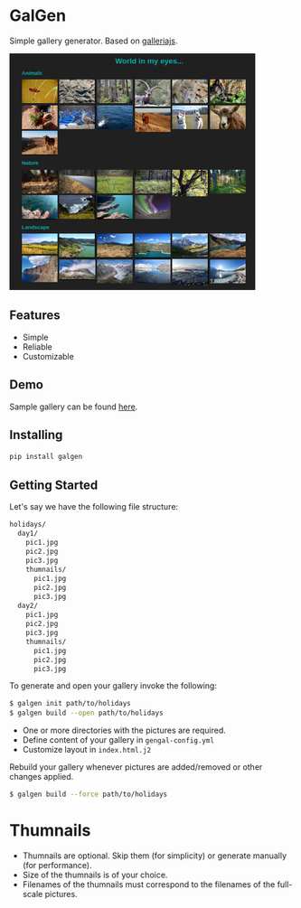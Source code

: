 # GalGen

Simple gallery generator. Based on [galleriajs](https://galleriajs.github.io/).

![](https://raw.githubusercontent.com/gergelyk/galgen/master/example/result.png)

## Features

- Simple
- Reliable
- Customizable

## Demo

Sample gallery can be found [here](https://filedn.com/ls8U70bX0lASS65WlPE8h3j).

## Installing

```sh
pip install galgen
```

## Getting Started

Let's say we have the following file structure:

```
holidays/
  day1/
    pic1.jpg
    pic2.jpg
    pic3.jpg
    thumnails/
      pic1.jpg
      pic2.jpg
      pic3.jpg
  day2/
    pic1.jpg
    pic2.jpg
    pic3.jpg
    thumnails/
      pic1.jpg
      pic2.jpg
      pic3.jpg

```

To generate and open your gallery invoke the following:
```sh
$ galgen init path/to/holidays
$ galgen build --open path/to/holidays
```

- One or more directories with the pictures are required.
- Define content of your gallery in `gengal-config.yml`
- Customize layout in `index.html.j2`

Rebuild your gallery whenever pictures are added/removed or other changes applied.
```sh
$ galgen build --force path/to/holidays
```

# Thumnails

- Thumnails are optional. Skip them (for simplicity) or generate manually (for performance).
- Size of the thumnails is of your choice.
- Filenames of the thumnails must correspond to the filenames of the full-scale pictures.
